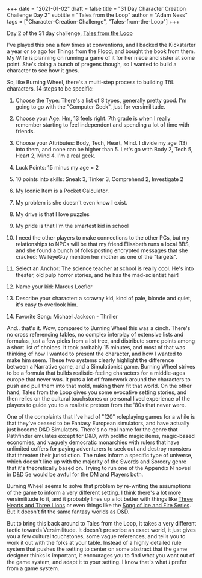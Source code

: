 +++
date = "2021-01-02"
draft = false
title = "31 Day Character Creation Challenge Day 2"
subtitle = "Tales from the Loop"
author = "Adam Ness"
tags = ["Character-Creation-Challenge", "Tales-from-the-Loop"]
+++

Day 2 of the 31 day challenge, [Tales from the Loop](https://www.drivethrurpg.com/product/210617/Tales-from-the-Loop-RPG-Rulebook?affiliate_id=6913)

I've played this one a few times at conventions, and I backed the Kickstarter a year or so ago for Things from the Flood, and bought the book from them.  My Wife is planning on running a game of it for her niece and sister at some point. She's doing a bunch of pregens though, so I wanted to build a character to see how it goes. 

So, like Burning Wheel, there's a multi-step process to building TftL characters. 14 steps to be specific:

1) Choose the Type: There's a list of 8 types, generally pretty good. I'm going to go with the "Computer Geek", just for versimilitude.

2) Choose your Age: Hm, 13 feels right.  7th grade is when I really remember starting to feel independent and spending a lot of time with friends.
3) Choose your Attributes: Body, Tech, Heart, Mind. I divide my age (13) into them, and none can be higher than 5.  Let's go with Body 2, Tech 5, Heart 2, Mind 4. I'm a real geek.
4) Luck Points: 15 minus my age = 2
5) 10 points into skills: Sneak 3, Tinker 3, Comprehend 2, Investigate 2
6) My Iconic Item is a Pocket Calculator.
7) My problem is she doesn't even know I exist.
8) My drive is that I love puzzles
9) My pride is that I'm the smartest kid in school
10) I need the other players to make connections to the other PCs, but my relationships to NPCs will be that my friend Elisabeth runs a local BBS, and she found a bunch of folks posting encrypted messages that she cracked: WalleyeGuy mention her mother as one of the "targets".
11) Select an Anchor: The science teacher at school is really cool. He's into theater, old pulp horror stories, and he has the mad-scientist hair!
12) Name your kid: Marcus Loefler
13) Describe your character: a scrawny kid, kind of pale, blonde and quiet, it's easy to overlook him. 
14) Favorite Song: Michael Jackson - Thriller

And.. that's it.  Wow, compared to Burning Wheel this was a cinch. There's no cross referencing tables, no complex interplay of extensive lists and formulas, just a few picks from a list tree, and distribute some points among a short list of choices. It took probably 15 minutes, and most of that was thinking of how I wanted to present the character, and how I wanted to make him seem. These two systems clearly highlight the difference between a Narrative game, and a Simulationist game.  Burning Wheel strives to be a formula that builds realistic-feeling characters for a middle-ages europe that never was. It puts a lot of framework around the characters to push and pull them into that mold, making them fit that world. On the other hand, Tales from the Loop gives you some evocative setting stories, and then relies on the cultural touchstones or personal lived experience of the players to guide you to a realistic preteen from the '80s that never were. 

One of the complaints that I've had of "f20" roleplaying games for a while is that they've ceased to be Fantasy European simulators, and have actually just become D&D Simulators. There's no real name for the genre that Pathfinder emulates except for D&D, with prolific magic items, magic-based economies, and vaguely democratic monarchies with rulers that have unlimited coffers for paying adventurers to seek out and destroy monsters that threaten their jurisdiction. The rules inform a specific type of universe, which doesn't line up with the majority of the Swords and Sorcery genre that it's theoretically based on. Trying to run one of the Appendix N novesl in D&D 5e would be awful for the DM and Players both. 

Burning Wheel seems to solve that problem by re-writing the assumptions of the game to inform a very different setting. I think there's a lot more versimilitude to it, and it probably lines up a lot better with things like [Three Hearts and Three Lions](https://amzn.to/2KZuWSt) or even things like the [Song of Ice and Fire Series](https://amzn.to/3ob324v). But it doesn't fit the same fantasy worlds as D&D. 

But to bring this back around to Tales from the Loop, it takes a very different tactic towards Versimilitude.  It doesn't prescribe an exact world, it just gives you a few cultural touchstones, some vague references, and tells you to work it out with the folks at your table. Instead of a highly detailed rule system that pushes the setting to center on some abstract that the game designer thinks is important, it encourages you to find what you want out of the game system, and adapt it to your setting.  I know that's what *I* prefer from a game system.